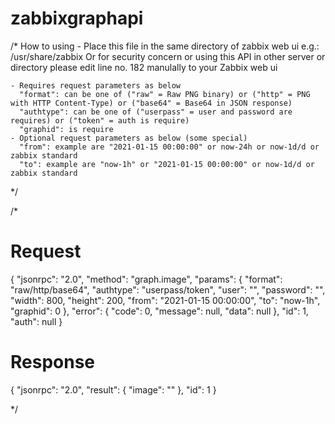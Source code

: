 # zabbixgraphapi

/*
  How to using
    - Place this file in the same directory of zabbix web ui e.g.: /usr/share/zabbix
    Or for security concern or using this API in other server or directory please edit line no. 182 manulally to your Zabbix web ui

    - Requires request parameters as below
      "format": can be one of ("raw" = Raw PNG binary) or ("http" = PNG with HTTP Content-Type) or ("base64" = Base64 in JSON response)
      "authtype": can be one of ("userpass" = user and password are requires) or ("token" = auth is require)
      "graphid": is require
    - Optional request parameters as below (some special)
      "from": example are "2021-01-15 00:00:00" or now-24h or now-1d/d or zabbix standard
      "to": example are "now-1h" or "2021-01-15 00:00:00" or now-1d/d or zabbix standard
  */

  /*
  # Request
  {
      "jsonrpc": "2.0",
      "method": "graph.image",
      "params": {
          "format": "raw/http/base64",
          "authtype": "userpass/token",
  	      "user": "",
          "password": "",
          "width": 800,
          "height": 200,
          "from": "2021-01-15 00:00:00",
          "to": "now-1h",
          "graphid": 0
      },
      "error": {
        "code": 0,
        "message": null,
        "data": null
      },
      "id": 1,
      "auth": null
  }

  # Response
  {
      "jsonrpc": "2.0",
      "result": {
          "image": ""
      },
      "id": 1
  }

  */
